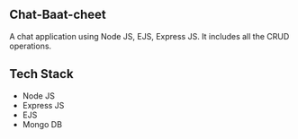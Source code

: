 ## Chat-Baat-cheet
A chat application using Node JS, EJS, Express JS. It includes all the CRUD operations.
## Tech Stack

 - Node JS
 - Express JS
 - EJS
 - Mongo DB
